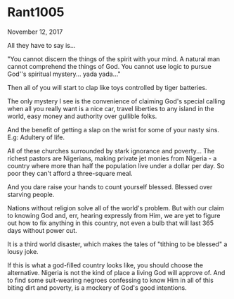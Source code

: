 # Rant1005


November 12, 2017

All they have to say is...

"You cannot discern the things of the spirit with your mind. A natural man  cannot comprehend the things of God. You cannot use logic to pursue God''s spiritual mystery... yada yada..."

Then all of you will start to clap like toys controlled by tiger batteries.

The only mystery I see is the convenience of claiming God's special calling when all you really want is a nice car, travel liberties to any island in the world, easy money and authority over gullible folks.

And the benefit of getting a slap on the wrist for some of your nasty sins. E.g: Adultery of life.

All of these churches surrounded by stark ignorance and poverty... The richest pastors are Nigerians, making private jet monies from Nigeria - a country where more than half the population live under a dollar per day. So poor they can't afford a three-square meal.

And you dare raise your hands to count yourself blessed. Blessed over starving people. 

Nations without religion solve all of the world's problem. But with our claim to knowing God and, err, hearing expressly from Him, we are yet to figure out how to fix anything in this country, not even a bulb that will last 365 days without power cut.  

It is a third world disaster, which makes the tales of "tithing to be blessed" a lousy joke.

If this is what a god-filled country looks like, you should choose the alternative. Nigeria is not the kind of place a living God will approve of. And to find some suit-wearing negroes confessing to know Him in all of this biting dirt and poverty, is a mockery of God's good intentions.